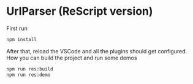 # UrlParser (ReScript version)

First run

```sh
npm install
```

After that, reload the VSCode and all the plugins should get configured. How you can build the project and run some demos

```sh
npm run res:build
npm run res:demo
```